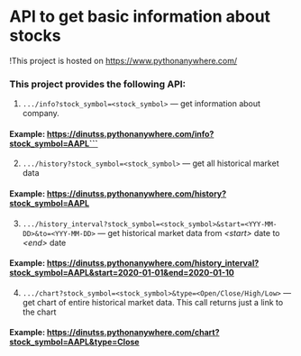 # API to get basic information about stocks

!This project is hosted on https://www.pythonanywhere.com/

### This project provides the following API:

1) ```.../info?stock_symbol=<stock_symbol>``` — get information about company.
   
#### Example: https://dinutss.pythonanywhere.com/info?stock_symbol=AAPL```

2) ```.../history?stock_symbol=<stock_symbol>``` — get all historical market data
   
#### Example: https://dinutss.pythonanywhere.com/history?stock_symbol=AAPL

3) ```.../history_interval?stock_symbol=<stock_symbol>&start=<YYY-MM-DD>&to=<YYY-MM-DD>``` — get historical market data from _\<start\>_
   date to _\<end\>_ date
   
#### Example: https://dinutss.pythonanywhere.com/history_interval?stock_symbol=AAPL&start=2020-01-01&end=2020-01-10
   
4)  ```.../chart?stock_symbol=<stock_symbol>&type=<Open/Close/High/Low>``` — get chart of entire historical market data.
    This call returns just a link to the chart
    
#### Example: https://dinutss.pythonanywhere.com/chart?stock_symbol=AAPL&type=Close

